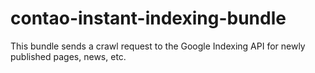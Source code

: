 # contao-instant-indexing-bundle
This bundle sends a crawl request to the Google Indexing API for newly published pages, news, etc.
